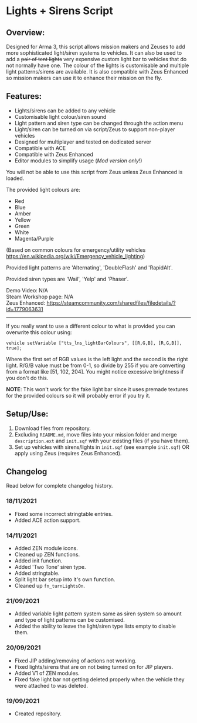 # Lights + Sirens Script
## Overview:
Designed for Arma 3, this script allows mission makers and Zeuses to add more sophisticated light/siren systems to vehicles. It can also be used to add a ~~pair of tent lights~~ very expensive custom light bar to vehicles that do not normally have one. The colour of the lights is customisable and multiple light patterns/sirens are available. It is also compatible with Zeus Enhanced so mission makers can use it to enhance their mission on the fly.

## Features:
- Lights/sirens can be added to any vehicle
- Customisable light colour/siren sound
- Light pattern and siren type can be changed through the action menu
- Light/siren can be turned on via script/Zeus to support non-player vehicles
- Designed for multiplayer and tested on dedicated server
- Compatible with ACE
- Compatible with Zeus Enhanced
- Editor modules to simplify usage (*Mod version only*!)

You will not be able to use this script from Zeus unless Zeus Enhanced is loaded.

The provided light colours are:
- Red
- Blue
- Amber
- Yellow
- Green
- White
- Magenta/Purple  

(Based on common colours for emergency/utility vehicles https://en.wikipedia.org/wiki/Emergency_vehicle_lighting)  

Provided light patterns are 'Alternating', 'DoubleFlash' and 'RapidAlt'.

Provided siren types are 'Wail', 'Yelp' and 'Phaser'.

Demo Video: N/A  
Steam Workshop page: N/A  
Zeus Enhanced: https://steamcommunity.com/sharedfiles/filedetails/?id=1779063631  

***

If you really want to use a different colour to what is provided you can overwrite this colour using:
```sqf
vehicle setVariable ["tts_lns_lightBarColours", [[R,G,B], [R,G,B]], true];
```
Where the first set of RGB values is the left light and the second is the right light. R/G/B value must be from 0-1, so divide by 255 if you are converting from a format like [51, 102, 204]. You might notice excessive brightness if you don't do this.

**NOTE**: This won't work for the fake light bar since it uses premade textures for the provided colours so it will probably error if you try it.

## Setup/Use:
1. Download files from repository.
2. Excluding `README.md`, move files into your mission folder and merge `description.ext` and `init.sqf` with your existing files (if you have them).
3. Set up vehicles with sirens/lights in `init.sqf` (see example `init.sqf`) OR apply using Zeus (requires Zeus Enhanced).


## Changelog
Read below for complete changelog history.

### 18/11/2021
- Fixed some incorrect stringtable entries.
- Added ACE action support.

### 14/11/2021
- Added ZEN module icons.
- Cleaned up ZEN functions.
- Added init function.
- Added 'Two Tone' siren type.
- Added stringtable.
- Split light bar setup into it's own function.
- Cleaned up `fn_turnLightsOn`.

### 21/09/2021
- Added variable light pattern system same as siren system so amount and type of light patterns can be customised.
- Added the ability to leave the light/siren type lists empty to disable them.

### 20/09/2021
- Fixed JIP adding/removing of actions not working.
- Fixed lights/sirens that are on not being turned on for JIP players.
- Added V1 of ZEN modules.
- Fixed fake light bar not getting deleted properly when the vehicle they were attached to was deleted.

### 19/09/2021
- Created repository.
